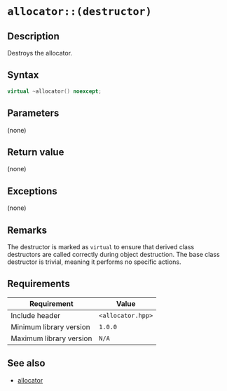 # `allocator::(destructor)`

## Description

Destroys the allocator.

## Syntax

```cpp
virtual ~allocator() noexcept;
```

## Parameters

(none)

## Return value

(none)

## Exceptions

(none)

## Remarks

The destructor is marked as `virtual` to ensure that derived class destructors are called correctly during object destruction. The base class 
destructor is trivial, meaning it performs no specific actions.

## Requirements

| Requirement             | Value             |
|-------------------------|-------------------|
| Include header          | `<allocator.hpp>` |
| Minimum library version | `1.0.0`           |
| Maximum library version | `N/A`             |

## See also

- [allocator](allocator.md)